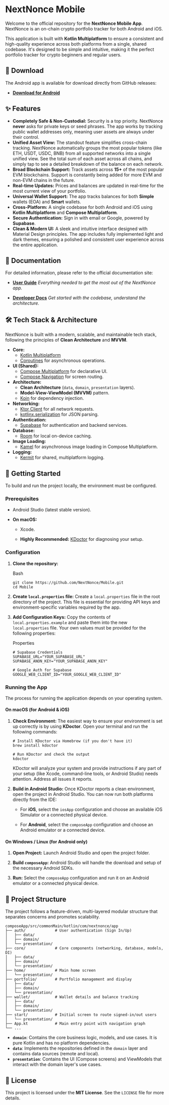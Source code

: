 # NextNonce Mobile

Welcome to the official repository for the **NextNonce Mobile App**. NextNonce is an on-chain crypto portfolio tracker for both Android and iOS.

This application is built with **Kotlin Multiplatform** to ensure a consistent and high-quality experience across both platforms from a single, shared codebase. It's designed to be simple and intuitive, making it the perfect portfolio tracker for crypto beginners and regular users.


## 📲 Download

The Android app is available for download directly from GitHub releases:

* **[Download for Android](https://github.com/NextNonce/Mobile/releases)**


## ✨ Features

* **Completely Safe & Non-Custodial:** Security is a top priority. NextNonce **never** asks for private keys or seed phrases. The app works by tracking public wallet addresses only, meaning user assets are always under their control.
* **Unified Asset View:** The standout feature simplifies cross-chain tracking. NextNonce automatically groups the most popular tokens (like ETH, USDT, USDC, BNB) from all supported networks into a single unified view. See the total sum of each asset across all chains, and simply tap to see a detailed breakdown of the balance on each network.
* **Broad Blockchain Support:** Track assets across **15+** of the most popular EVM blockchains. Support is constantly being added for more EVM and non-EVM chains in the future.
* **Real-time Updates:** Prices and balances are updated in real-time for the most current view of your portfolio.
* **Universal Wallet Support:** The app tracks balances for both **Simple** wallets (EOA) and **Smart** wallets.
* **Cross-Platform:** A single codebase for both Android and iOS using **Kotlin Multiplatform** and **Compose Multiplatform**.
* **Secure Authentication:** Sign in with email or Google, powered by **Supabase**.
* **Clean & Modern UI:** A sleek and intuitive interface designed with Material Design principles. The app includes fully implemented light and dark themes, ensuring a polished and consistent user experience across the entire application.


## 📖 Documentation

For detailed information, please refer to the official documentation site:

- **[User Guide](https://docs.nextnonce.com/user/)**
  _Everything needed to get the most out of the NextNonce app._

- **[Developer Docs](https://docs.nextnonce.com/developer/mobile/)**
  _Get started with the codebase, understand the architecture._


## 🛠️ Tech Stack & Architecture

NextNonce is built with a modern, scalable, and maintainable tech stack, following the principles of **Clean Architecture** and **MVVM**.

* **Core:**
  * [Kotlin Multiplatform](https://kotlinlang.org/docs/multiplatform-mobile-getting-started.html)
  * [Coroutines](https://kotlinlang.org/docs/coroutines-overview.html) for asynchronous operations.
* **UI (Shared):**
  * [Compose Multiplatform](https://www.jetbrains.com/lp/compose-multiplatform/) for declarative UI.
  * [Compose Navigation](https://developer.android.com/jetpack/compose/navigation) for screen routing.
* **Architecture:**
  * **Clean Architecture** (`data`, `domain`, `presentation` layers).
  * **Model-View-ViewModel (MVVM)** pattern.
  * [Koin](https://insert-koin.io/) for dependency injection.
* **Networking:**
  * [Ktor Client](https://www.google.com/search?q=https://ktor.io/docs/client-overview.html) for all network requests.
  * [kotlinx.serialization](https://github.com/Kotlin/kotlinx.serialization) for JSON parsing.
* **Authentication:**
  * [Supabase](https://supabase.com/) for authentication and backend services.
* **Database:**
  * [Room](https://developer.android.com/training/data-storage/room) for local on-device caching.
* **Image Loading:**
  * [Kamel](https://github.com/Kamel-Media/Kamel) for asynchronous image loading in Compose Multiplatform.
* **Logging:**
  * [Kermit](https://kermit.touchlab.co/) for shared, multiplatform logging.


## 🚀 Getting Started

To build and run the project locally, the environment must be configured.

### Prerequisites

- Android Studio (latest stable version).
    
- **On macOS:**
  
  -  Xcode.
    
  - **Highly Recommended:** [KDoctor](https://github.com/Kotlin/kdoctor) for diagnosing your setup.
    

### Configuration

1. **Clone the repository:**
    
    Bash
    
    ```
    git clone https://github.com/NextNonce/Mobile.git
    cd Mobile
    ```
    
2. **Create `local.properties` file:** Create a `local.properties` file in the root directory of the project. This file is essential for providing API keys and environment-specific variables required by the app.
    
3. **Add Configuration Keys:** Copy the contents of `local.properties.example` and paste them into the new `local.properties` file. Your own values must be provided for the following properties:
    
    Properties
    
    ```shell
    # Supabase Credentials
    SUPABASE_URL="YOUR_SUPABASE_URL"
    SUPABASE_ANON_KEY="YOUR_SUPABASE_ANON_KEY"
    
    # Google Auth for Supabase
    GOOGLE_WEB_CLIENT_ID="YOUR_GOOGLE_WEB_CLIENT_ID"
    ```
    

### Running the App

The process for running the application depends on your operating system.


#### On macOS (for Android & iOS)

1. **Check Environment:** The easiest way to ensure your environment is set up correctly is by using **KDoctor**. Open your terminal and run the following commands:
    
    ```shell
    # Install KDoctor via Homebrew (if you don't have it)
    brew install kdoctor
    
    # Run KDoctor and check the output
    kdoctor
    ```
    
    KDoctor will analyze your system and provide instructions if any part of your setup (like Xcode, command-line tools, or Android Studio) needs attention. Address all issues it reports.
    
2. **Build in Android Studio:** Once KDoctor reports a clean environment, open the project in Android Studio. You can now run both platforms directly from the IDE:
    
    - For **iOS**, select the `iosApp` configuration and choose an available iOS Simulator or a connected physical device.
        
    - For **Android**, select the `composeApp` configuration and choose an Android emulator or a connected device.
        


#### On Windows / Linux (for Android only)

1. **Open Project:** Launch Android Studio and open the project folder.
    
2. **Build `composeApp`:** Android Studio will handle the download and setup of the necessary Android SDKs.
    
3. **Run:** Select the `composeApp` configuration and run it on an Android emulator or a connected physical device.

## 📂 Project Structure

The project follows a feature-driven, multi-layered modular structure that separates concerns and promotes scalability.

```shell
composeApp/src/commonMain/kotlin/com/nextnonce/app
├── auth/             # User authentication (Sign In/Up)
│   ├── data/
│   ├── domain/
│   └── presentation/
├── core/             # Core components (networking, database, models, DI)
│   ├── data/
│   ├── domain/
│   └── presentation/
├── home/             # Main home screen
│   └── presentation/
├── portfolio/        # Portfolio management and display
│   ├── data/
│   ├── domain/
│   └── presentation/
├── wallet/           # Wallet details and balance tracking
│   ├── data/
│   ├── domain/
│   └── presentation/
├── start/            # Initial screen to route signed-in/out users
│   └── presentation/
├── App.kt            # Main entry point with navigation graph
└── ...
```

* **`domain`**: Contains the core business logic, models, and use cases. It is pure Kotlin and has no platform dependencies.
* **`data`**: Implements the repositories defined in the `domain` layer and contains data sources (remote and local).
* **`presentation`**: Contains the UI (Compose screens) and ViewModels that interact with the domain layer's use cases.


## 📄 License

This project is licensed under the **MIT License**. See the `LICENSE` file for more details.
